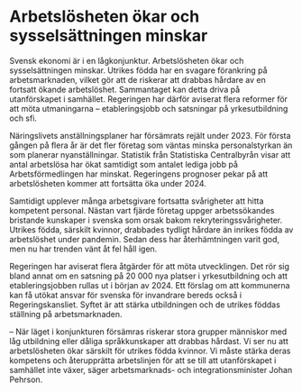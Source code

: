 # Arbetslösheten ökar och sysselsättningen minskar

Svensk ekonomi är i en lågkonjunktur. Arbetslösheten ökar och sysselsättningen minskar. Utrikes födda har en svagare förankring på arbetsmarknaden, vilket gör att de riskerar att drabbas hårdare av en fortsatt ökande arbetslöshet. Sammantaget kan detta driva på utanförskapet i samhället. Regeringen har därför aviserat flera reformer för att möta utmaningarna – etableringsjobb och satsningar på yrkesutbildning och sfi.

Näringslivets anställningsplaner har försämrats rejält under 2023. För första gången på flera år är det fler företag som väntas minska personalstyrkan än som planerar nyanställningar. Statistik från Statistiska Centralbyrån visar att antal arbetslösa har ökat samtidigt som antalet lediga jobb på Arbetsförmedlingen har minskat. Regeringens prognoser pekar på att arbetslösheten kommer att fortsätta öka under 2024.

Samtidigt upplever många arbetsgivare fortsatta svårigheter att hitta kompetent personal. Nästan vart fjärde företag uppger arbetssökandes bristande kunskaper i svenska som orsak bakom rekryteringssvårigheter. Utrikes födda, särskilt kvinnor, drabbades tydligt hårdare än inrikes födda av arbetslöshet under pandemin. Sedan dess har återhämtningen varit god, men nu har trenden vänt åt fel håll igen.

Regeringen har aviserat flera åtgärder för att möta utvecklingen. Det rör sig bland annat om en satsning på 20 000 nya platser i yrkesutbildning och att etableringsjobben rullas ut i början av 2024. Ett förslag om att kommunerna kan få utökat ansvar för svenska för invandrare bereds också i Regeringskansliet. Syftet är att stärka utbildningen och de utrikes föddas ställning på arbetsmarknaden.

– När läget i konjunkturen försämras riskerar stora grupper människor med låg utbildning eller dåliga språkkunskaper att drabbas hårdast. Vi ser nu att arbetslösheten ökar särskilt för utrikes födda kvinnor. Vi måste stärka deras kompetens och återupprätta arbetslinjen för att se till att utanförskapet i samhället inte växer, säger arbetsmarknads- och integrationsminister Johan Pehrson.
